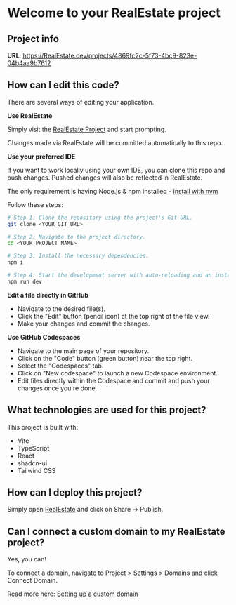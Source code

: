 # Welcome to your RealEstate project

## Project info

**URL**: https://RealEstate.dev/projects/4869fc2c-5f73-4bc9-823e-04b4aa9b7612

## How can I edit this code?

There are several ways of editing your application.

**Use RealEstate**

Simply visit the [RealEstate Project](https://RealEstate.dev/projects/4869fc2c-5f73-4bc9-823e-04b4aa9b7612) and start prompting.

Changes made via RealEstate will be committed automatically to this repo.

**Use your preferred IDE**

If you want to work locally using your own IDE, you can clone this repo and push changes. Pushed changes will also be reflected in RealEstate.

The only requirement is having Node.js & npm installed - [install with nvm](https://github.com/nvm-sh/nvm#installing-and-updating)

Follow these steps:

```sh
# Step 1: Clone the repository using the project's Git URL.
git clone <YOUR_GIT_URL>

# Step 2: Navigate to the project directory.
cd <YOUR_PROJECT_NAME>

# Step 3: Install the necessary dependencies.
npm i

# Step 4: Start the development server with auto-reloading and an instant preview.
npm run dev
```

**Edit a file directly in GitHub**

- Navigate to the desired file(s).
- Click the "Edit" button (pencil icon) at the top right of the file view.
- Make your changes and commit the changes.

**Use GitHub Codespaces**

- Navigate to the main page of your repository.
- Click on the "Code" button (green button) near the top right.
- Select the "Codespaces" tab.
- Click on "New codespace" to launch a new Codespace environment.
- Edit files directly within the Codespace and commit and push your changes once you're done.

## What technologies are used for this project?

This project is built with:

- Vite
- TypeScript
- React
- shadcn-ui
- Tailwind CSS

## How can I deploy this project?

Simply open [RealEstate](https://RealEstate.dev/projects/4869fc2c-5f73-4bc9-823e-04b4aa9b7612) and click on Share -> Publish.

## Can I connect a custom domain to my RealEstate project?

Yes, you can!

To connect a domain, navigate to Project > Settings > Domains and click Connect Domain.

Read more here: [Setting up a custom domain](https://docs.RealEstate.dev/features/custom-domain#custom-domain)
